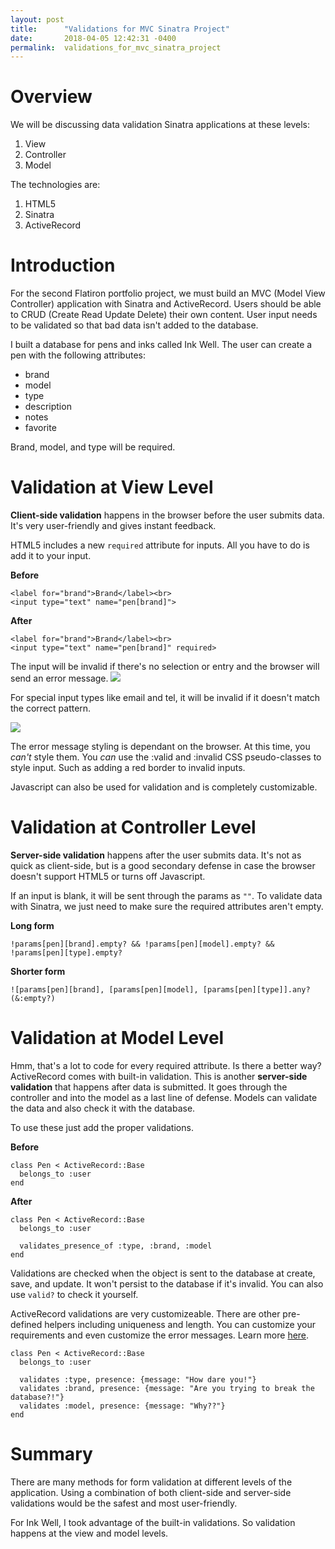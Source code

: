 ```yaml
---
layout: post
title:      "Validations for MVC Sinatra Project"
date:       2018-04-05 12:42:31 -0400
permalink:  validations_for_mvc_sinatra_project
---
```


# Overview
We will be discussing data validation Sinatra applications at these levels:
1. View 
2. Controller
3. Model

The technologies are:
1. HTML5
2. Sinatra
3. ActiveRecord

# Introduction
For the second Flatiron portfolio project, we must build  an MVC (Model View Controller) application with Sinatra and ActiveRecord. Users should be able to CRUD (Create Read Update Delete) their own content. User input needs to be validated so that bad data isn't added to the database.

I built a database for pens and inks called Ink Well. The user can create a pen with the following attributes:
* brand
* model
* type
* description
* notes
* favorite

Brand, model, and type will be required.

# Validation at View Level
**Client-side validation** happens in the browser before the user submits data. It's very user-friendly and gives instant feedback.

HTML5 includes a new `required` attribute for inputs. All you have to do is add it to your input.

**Before**
```
<label for="brand">Brand</label><br>
<input type="text" name="pen[brand]">
```
	
**After**
```
<label for="brand">Brand</label><br>
<input type="text" name="pen[brand]" required>
```

The input will be invalid if there's no selection or entry and the browser will send an error message. 
![](https://lh3.googleusercontent.com/g-uwIDhMI87_yGuvnezdPaxlAPjx7TVkh--pCNRvGXJp0lyLuACRQp5fxo0=w2400)

For special input types like email and tel, it will be invalid if it doesn't match the correct pattern.

![](https://lh3.googleusercontent.com/7e4aA5QqPhYsc1q_GNncuOHtXwPCLbMGA1cHfAC5op3nyg6JlZvLvGXke_I=w2400)

The error message styling is dependant on the browser. At this time, you *can't* style them. You *can*  use the  :valid and :invalid CSS pseudo-classes to style input. Such as adding a red border to invalid inputs.

Javascript can also be used for validation and is completely customizable.

# Validation at Controller Level

**Server-side validation** happens after the user submits data. It's not as quick as client-side, but is a good secondary defense in case the browser doesn't support HTML5 or turns off Javascript.

If an input is blank, it will be sent through the params as `""`. To validate data with Sinatra, we just need to make sure the required attributes aren't empty. 

**Long form**
```
!params[pen][brand].empty? && !params[pen][model].empty? && !params[pen][type].empty? 
```

**Shorter form**
```
![params[pen][brand], [params[pen][model], [params[pen][type]].any?(&:empty?) 
```

# Validation at Model Level
Hmm, that's a lot to code for every required attribute. Is there a better way? ActiveRecord comes with built-in validation. This is another **server-side validation** that happens after data is submitted. It goes through the controller and into the model as a last line of defense.  Models can validate the data and also check it with the database.

To use these just add the proper validations.

**Before**
```
class Pen < ActiveRecord::Base
  belongs_to :user
end
```	

**After**
```
class Pen < ActiveRecord::Base
  belongs_to :user

  validates_presence_of :type, :brand, :model
end
```	

Validations are checked when the object is sent to the database at create, save, and update. It won't persist to the database if it's invalid. You can also use `valid?` to check it yourself.

ActiveRecord validations are very customizeable. There are other pre-defined helpers including uniqueness and length. You can customize your requirements and even customize the error messages. Learn more [here](http://guides.rubyonrails.org/active_record_validations.html#when-does-validation-happen-questionmark).
```
class Pen < ActiveRecord::Base
  belongs_to :user

  validates :type, presence: {message: "How dare you!"}
  validates :brand, presence: {message: "Are you trying to break the database?!"}
  validates :model, presence: {message: "Why??"}
end
```

# Summary
There are many methods for form validation at different levels of the application. Using a combination of both client-side and server-side validations would be the safest and most user-friendly. 

For Ink Well, I took advantage of the built-in validations.  So validation happens at the view and model levels.





